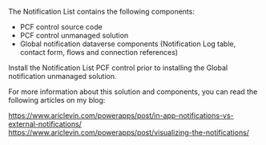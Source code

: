 The Notification List contains the following components:

- PCF control source code
- PCF control unmanaged solution
- Global notification dataverse components (Notification Log table, contact form, flows and connection references)

Install the Notification List PCF control prior to installing the Global notification unmanaged solution.

For more information about this solution and components, you can read the following articles on my blog:

https://www.ariclevin.com/powerapps/post/in-app-notifications-vs-external-notifications/
https://www.ariclevin.com/powerapps/post/visualizing-the-notifications/

